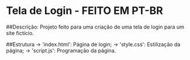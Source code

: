 # Tela de Login - FEITO EM PT-BR


##Descrição: Projeto feito para uma criação de uma tela de login para um site fictício.

##Estrutura
-> 'index.html': Página de login;
-> 'style.css': Estilização da página;
-> 'script.js': Programação da página.
